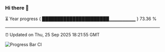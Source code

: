 ### Hi there 👋

⏳ Year progress { ██████████████████████▁▁▁▁▁▁▁▁ } 73.36 %

---

⏰ Updated on Thu, 25 Sep 2025 18:21:55 GMT

![Progress Bar CI](https://github.com/liununu/liununu/workflows/Progress%20Bar%20CI/badge.svg)
